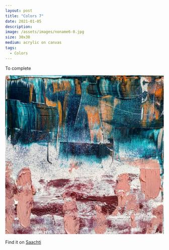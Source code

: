 ```yaml
---
layout: post
title: "Colors 7"
date: 2021-01-05
description: 
image: /assets/images/noname6-0.jpg
size: 30x30
medium: acrylic on canvas
tags:
  - Colors
---
```


To complete

<p align="center">
  <img src="/assets/images/noname6-0.jpg" />
</p>

Find it on [Saachti](https://www.saatchiart.com/art/Painting-Blue-motion-1/1696819/8043051/view)

